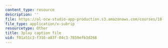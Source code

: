 ```yaml
---
content_type: resource
description: ''
file: https://ol-ocw-studio-app-production.s3.amazonaws.com/courses/18-01sc-single-variable-calculus-fall-2010/f01a51c3f316a83f04c37859efb3d266_zUEuKrxgHws.srt
file_type: application/x-subrip
resourcetype: Other
title: 3play caption file
uid: f01a51c3-f316-a83f-04c3-7859efb3d266
---
```

